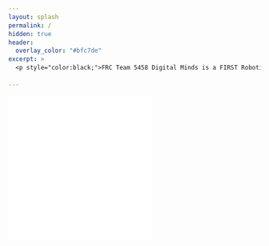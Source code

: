 ```yaml
---
layout: splash
permalink: /
hidden: true
header:
  overlay_color: "#bfc7de"
excerpt: >
  <p style="color:black;">FRC Team 5458 Digital Minds is a FIRST Robotics team founded on August 26, 2014 when the Davis High School’s FIRST Robotics team, 1678 Citrus Circuits introduced their passion for robotics to the Woodland High School and Pioneer High School students.</p> <br />

---
```


![header0](digital-minds.png)
